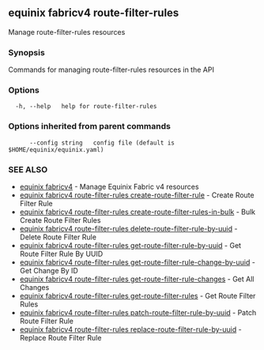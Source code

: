## equinix fabricv4 route-filter-rules

Manage route-filter-rules resources

### Synopsis

Commands for managing route-filter-rules resources in the API

### Options

```
  -h, --help   help for route-filter-rules
```

### Options inherited from parent commands

```
      --config string   config file (default is $HOME/equinix/equinix.yaml)
```

### SEE ALSO

* [equinix fabricv4](equinix_fabricv4.md)	 - Manage Equinix Fabric v4 resources
* [equinix fabricv4 route-filter-rules create-route-filter-rule](equinix_fabricv4_route-filter-rules_create-route-filter-rule.md)	 - Create Route Filter Rule
* [equinix fabricv4 route-filter-rules create-route-filter-rules-in-bulk](equinix_fabricv4_route-filter-rules_create-route-filter-rules-in-bulk.md)	 - Bulk Create Route Filter Rules
* [equinix fabricv4 route-filter-rules delete-route-filter-rule-by-uuid](equinix_fabricv4_route-filter-rules_delete-route-filter-rule-by-uuid.md)	 - Delete Route Filter Rule
* [equinix fabricv4 route-filter-rules get-route-filter-rule-by-uuid](equinix_fabricv4_route-filter-rules_get-route-filter-rule-by-uuid.md)	 - Get Route Filter Rule By UUID
* [equinix fabricv4 route-filter-rules get-route-filter-rule-change-by-uuid](equinix_fabricv4_route-filter-rules_get-route-filter-rule-change-by-uuid.md)	 - Get Change By ID
* [equinix fabricv4 route-filter-rules get-route-filter-rule-changes](equinix_fabricv4_route-filter-rules_get-route-filter-rule-changes.md)	 - Get All Changes
* [equinix fabricv4 route-filter-rules get-route-filter-rules](equinix_fabricv4_route-filter-rules_get-route-filter-rules.md)	 - Get Route Filter Rules
* [equinix fabricv4 route-filter-rules patch-route-filter-rule-by-uuid](equinix_fabricv4_route-filter-rules_patch-route-filter-rule-by-uuid.md)	 - Patch Route Filter Rule
* [equinix fabricv4 route-filter-rules replace-route-filter-rule-by-uuid](equinix_fabricv4_route-filter-rules_replace-route-filter-rule-by-uuid.md)	 - Replace Route Filter Rule

